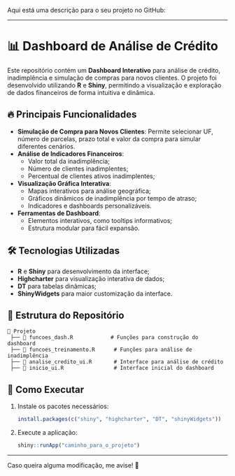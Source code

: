 Aqui está uma descrição para o seu projeto no GitHub:

---

# 📊 Dashboard de Análise de Crédito

Este repositório contém um **Dashboard Interativo** para análise de crédito, inadimplência e simulação de compras para novos clientes. O projeto foi desenvolvido utilizando **R** e **Shiny**, permitindo a visualização e exploração de dados financeiros de forma intuitiva e dinâmica.

## 🔥 Principais Funcionalidades

- **Simulação de Compra para Novos Clientes**: Permite selecionar UF, número de parcelas, prazo total e valor da compra para simular diferentes cenários.
- **Análise de Indicadores Financeiros**:
  - Valor total da inadimplência;
  - Número de clientes inadimplentes;
  - Percentual de clientes ativos inadimplentes;
- **Visualização Gráfica Interativa**:
  - Mapas interativos para análise geográfica;
  - Gráficos dinâmicos de inadimplência por tempo de atraso;
  - Indicadores e dashboards personalizáveis.
- **Ferramentas de Dashboard**:
  - Elementos interativos, como tooltips informativos;
  - Estrutura modular para fácil expansão.

## 🛠 Tecnologias Utilizadas

- **R** e **Shiny** para desenvolvimento da interface;
- **Highcharter** para visualização interativa de dados;
- **DT** para tabelas dinâmicas;
- **ShinyWidgets** para maior customização da interface.

## 📂 Estrutura do Repositório

```
📂 Projeto
 ├── 📄 funcoes_dash.R            # Funções para construção do dashboard
 ├── 📄 funcoes_treinamento.R      # Funções para análise de inadimplência
 ├── 📄 analise_credito_ui.R       # Interface para análise de crédito
 ├── 📄 inicio_ui.R                # Interface inicial do dashboard
```

## 🚀 Como Executar

1. Instale os pacotes necessários:
   ```r
   install.packages(c("shiny", "highcharter", "DT", "shinyWidgets"))
   ```
2. Execute a aplicação:
   ```r
   shiny::runApp("caminho_para_o_projeto")
   ```

---

Caso queira alguma modificação, me avise! 🚀
